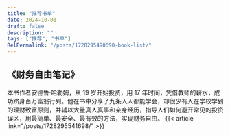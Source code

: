 ```yaml
---
title: "推荐书单"
date: 2024-10-01
draft: false
description: ""
tags: ["推荐", "书单"]
RelPermalink: "/posts/1728295490690-book-list/"
---
```


## 《财务自由笔记》

本书作者安德鲁·哈勒姆，从 19 岁开始投资，用 17 年时间，凭借教师的薪水，成功跻身百万富翁行列。他在书中分享了九条人人都能学会，却很少有人在学校学到的理财致富原则，并辅以大量真人真事和亲身经历，指导人们如何避开常见的投资误区，用最简单、最安全、最有效的方法，实现财务自由。
{{< article link="/posts/1728295541698/" >}}